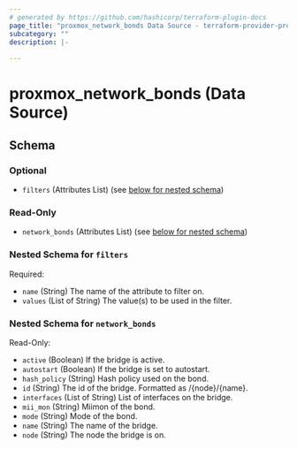 ```yaml
---
# generated by https://github.com/hashicorp/terraform-plugin-docs
page_title: "proxmox_network_bonds Data Source - terraform-provider-proxmox"
subcategory: ""
description: |-
  
---
```


# proxmox_network_bonds (Data Source)





<!-- schema generated by tfplugindocs -->
## Schema

### Optional

- `filters` (Attributes List) (see [below for nested schema](#nestedatt--filters))

### Read-Only

- `network_bonds` (Attributes List) (see [below for nested schema](#nestedatt--network_bonds))

<a id="nestedatt--filters"></a>
### Nested Schema for `filters`

Required:

- `name` (String) The name of the attribute to filter on.
- `values` (List of String) The value(s) to be used in the filter.


<a id="nestedatt--network_bonds"></a>
### Nested Schema for `network_bonds`

Read-Only:

- `active` (Boolean) If the bridge is active.
- `autostart` (Boolean) If the bridge is set to autostart.
- `hash_policy` (String) Hash policy used on the bond.
- `id` (String) The id of the bridge. Formatted as /{node}/{name}.
- `interfaces` (List of String) List of interfaces on the bridge.
- `mii_mon` (String) Miimon of the bond.
- `mode` (String) Mode of the bond.
- `name` (String) The name of the bridge.
- `node` (String) The node the bridge is on.


